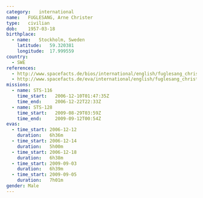 ```yaml
---
category:	international
name:	FUGLESANG, Arne Christer
type:	civilian
dob:	1957-03-18
birthplace:
  - name:	Stockholm, Sweden
    latitude:	59.320381
    longitude:	17.999559
country:
  - SWE
references:
  - http://www.spacefacts.de/bios/international/english/fuglesang_christer.htm
  - http://www.spacefacts.de/eva/international/english/fuglesang_christer.htm
missions:
  - name: STS-116
    time_start:   2006-12-10T01:47:35Z
    time_end:     2006-12-22T22:33Z
  - name: STS-128
    time_start:   2009-08-29T03:59Z
    time_end:     2009-09-12T00:54Z
evas:
  - time_start: 2006-12-12
    duration:   6h36m
  - time_start: 2006-12-14
    duration:   5h00m
  - time_start: 2006-12-18
    duration:   6h38m
  - time_start: 2009-09-03
    duration:   6h39m
  - time_start: 2009-09-05
    duration:   7h01m
gender:	Male
---
```

